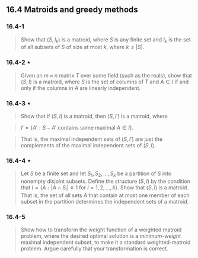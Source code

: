 ## 16.4 Matroids and greedy methods

### 16.4-1

> Show that $(S, I_k)$ is a matroid, where $S$ is any finite set and $I_k$ is the set of all subsets of $S$ of size at most $k$, where $k \le |S|$.

### 16.4-2 $\star$

> Given an $m \times n$ matrix $T$ over some field (such as the reals), show that $(S, I)$ is a matroid, where $S$ is the set of columns of $T$ and $A \in I$ if and only if the columns in $A$ are linearly independent.

### 16.4-3 $\star$

> Show that if $(S, I)$ is a matroid, then $(S, I')$ is a matroid, where

> $I' = \{ A': S - A'$ contains some maximal $A \in I \}$.

> That is, the maximal independent sets of $(S, I')$ are just the complements of the maximal independent sets of $(S, I)$.

### 16.4-4 $\star$

> Let $S$ be a finite set and let $S_1, S_2, \dots, S_k$ be a partition of $S$ into nonempty disjoint subsets. Define the structure $(S, I)$ by the condition that $I = \{ A : | A \cap S_i | \le 1$ for $i = 1, 2, \dots, k \}$. Show that $(S, I)$ is a matroid. That is, the set of all sets $A$ that contain at most one member of each subset in the partition determines the independent sets of a matroid.

### 16.4-5

> Show how to transform the weight function of a weighted matroid problem, where the desired optimal solution is a _minimum-weight_ maximal independent subset, to make it a standard weighted-matroid problem. Argue carefully that your transformation is correct.
